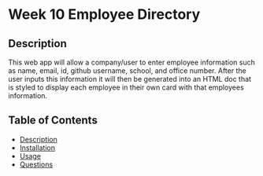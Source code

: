 # Week 10 Employee Directory

## Description
This web app will allow a company/user to enter employee information such as name, email, id, github username, school, and office number. After the user inputs this information it will then be generated into an HTML doc that is styled to display each employee in their own card with that employees information.

## Table of Contents
- [Description](#description)
- [Installation](#installation)
- [Usage](#usage)
- [Questions](#questions)

